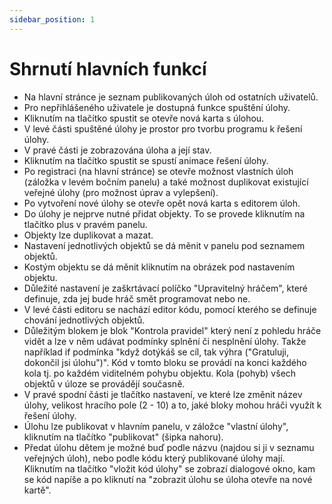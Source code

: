 ```yaml
---
sidebar_position: 1
---
```


# Shrnutí hlavních funkcí

- Na hlavní stránce je seznam publikovaných úloh od ostatních uživatelů.
- Pro nepřihlášeného uživatele je dostupná funkce spuštění úlohy.
- Kliknutím na tlačítko spustit se otevře nová karta s úlohou.
- V levé části spuštěné úlohy je prostor pro tvorbu programu k řešení úlohy.
- V pravé části je zobrazována úloha a její stav.
- Kliknutím na tlačítko spustit se spustí animace řešení úlohy.
- Po registraci (na hlavní stránce) se otevře možnost vlastních úloh (záložka v levém bočním panelu) a také možnost duplikovat existující veřejné úlohy (pro možnost úprav a vylepšení).
- Po vytvoření nové úlohy se otevře opět nová karta s editorem úloh.
- Do úlohy je nejprve nutné přidat objekty. To se provede kliknutím na tlačítko plus v pravém panelu.
- Objekty lze duplikovat a mazat.
- Nastavení jednotlivých objektů se dá měnit v panelu pod seznamem objektů.
- Kostým objektu se dá měnit kliknutím na obrázek pod nastavením objektu.
- Důležité nastavení je zaškrtávací políčko "Upravitelný hráčem", které definuje, zda jej bude hráč smět programovat nebo ne.
- V levé části editoru se nachází editor kódu, pomocí kterého se definuje chování jednotlivých objektů.
- Důležitým blokem je blok "Kontrola pravidel" který není z pohledu hráče vidět a lze v něm udávat podmínky splnění či nesplnění úlohy. Takže například if podmínka "když dotýkáš se cíl, tak výhra ("Gratuluji, dokončil jsi úlohu")". Kód v tomto bloku se provádí na konci každého kola tj. po každém viditelném pohybu objektu. Kola (pohyb) všech objektů v úloze se provádějí současně.
- V pravé spodní části je tlačítko nastavení, ve které lze změnit název úlohy, velikost hracího pole (2 - 10) a to, jaké bloky mohou hráči využít k řešení úlohy.
- Úlohu lze publikovat v hlavním panelu, v záložce "vlastní úlohy", kliknutím na tlačítko "publikovat" (šipka nahoru).
- Předat úlohu dětem je možné buď podle názvu (najdou si ji v seznamu veřejných úloh), nebo podle kódu který publikované úlohy mají. Kliknutím na tlačítko "vložit kód úlohy" se zobrazí dialogové okno, kam se kód napíše a po kliknutí na "zobrazit úlohu se úloha otevře na nové kartě".